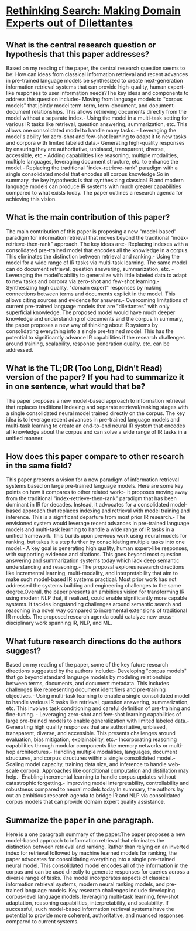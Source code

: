 # [Rethinking Search: Making Domain Experts out of Dilettantes](https://arxiv.org/abs/2105.02274)

## What is the central research question or hypothesis that this paper addresses?

Based on my reading of the paper, the central research question seems to be: How can ideas from classical information retrieval and recent advances in pre-trained language models be synthesized to create next-generation information retrieval systems that can provide high-quality, human expert-like responses to user information needs?The key ideas and components to address this question include:- Moving from language models to "corpus models" that jointly model term-term, term-document, and document-document relationships. This allows retrieving documents directly from the model without a separate index.- Using the model in a multi-task setting for various IR tasks like retrieval, question answering, summarization, etc. This allows one consolidated model to handle many tasks. - Leveraging the model's ability for zero-shot and few-shot learning to adapt it to new tasks and corpora with limited labeled data.- Generating high-quality responses by ensuring they are authoritative, unbiased, transparent, diverse, accessible, etc.- Adding capabilities like reasoning, multiple modalities, multiple languages, leveraging document structure, etc. to enhance the model.- Replacing the traditional "index-retrieve-rank" paradigm with a single consolidated model that encodes all corpus knowledge.So in summary, the key hypothesis is that synthesizing classical IR and modern language models can produce IR systems with much greater capabilities compared to what exists today. The paper outlines a research agenda for achieving this vision.


## What is the main contribution of this paper?

The main contribution of this paper is proposing a new "model-based" paradigm for information retrieval that moves beyond the traditional "index-retrieve-then-rank" approach. The key ideas are:- Replacing indexes with a consolidated pre-trained model that encodes all the knowledge in a corpus. This eliminates the distinction between retrieval and ranking.- Using the model for a wide range of IR tasks via multi-task learning. The same model can do document retrieval, question answering, summarization, etc. - Leveraging the model's ability to generalize with little labeled data to adapt to new tasks and corpora via zero-shot and few-shot learning.- Synthesizing high quality, "domain expert" responses by making connections between terms and documents explicit in the model. This allows citing sources and evidence for answers.- Overcoming limitations of current pre-trained language models that are "dilettantes" with only superficial knowledge. The proposed model would have much deeper knowledge and understanding of documents and the corpus.In summary, the paper proposes a new way of thinking about IR systems by consolidating everything into a single pre-trained model. This has the potential to significantly advance IR capabilities if the research challenges around training, scalability, response generation quality, etc. can be addressed.


## What is the TL;DR (Too Long, Didn't Read) version of the paper? If you had to summarize it in one sentence, what would that be?

The paper proposes a new model-based approach to information retrieval that replaces traditional indexing and separate retrieval/ranking stages with a single consolidated neural model trained directly on the corpus. The key idea is to leverage recent advances in pre-trained language models and multi-task learning to create an end-to-end neural IR system that encodes all knowledge about the corpus and can solve a wide range of IR tasks in a unified manner.


## How does this paper compare to other research in the same field?

This paper presents a vision for a new paradigm of information retrieval systems based on large pre-trained language models. Here are some key points on how it compares to other related work:- It proposes moving away from the traditional "index-retrieve-then-rank" paradigm that has been dominant in IR for decades. Instead, it advocates for a consolidated model-based approach that replaces indexing and retrieval with model training and inference. This is a significant departure from most prior IR research.- The envisioned system would leverage recent advances in pre-trained language models and multi-task learning to handle a wide range of IR tasks in a unified framework. This builds upon previous work using neural models for ranking, but takes it a step further by consolidating multiple tasks into one model.- A key goal is generating high quality, human expert-like responses, with supporting evidence and citations. This goes beyond most question answering and summarization systems today which lack deep semantic understanding and reasoning.- The proposal explores research directions like incremental learning, multi-modality, and interpretability that aim to make such model-based IR systems practical. Most prior work has not addressed the systems building and engineering challenges to the same degree.Overall, the paper presents an ambitious vision for transforming IR using modern NLP that, if realized, could enable significantly more capable systems. It tackles longstanding challenges around semantic search and reasoning in a novel way compared to incremental extensions of traditional IR models. The proposed research agenda could catalyze new cross-disciplinary work spanning IR, NLP, and ML.


## What future research directions do the authors suggest?

Based on my reading of the paper, some of the key future research directions suggested by the authors include:- Developing "corpus models" that go beyond standard language models by modeling relationships between terms, documents, and document metadata. This includes challenges like representing document identifiers and pre-training objectives.- Using multi-task learning to enable a single consolidated model to handle various IR tasks like retrieval, question answering, summarization, etc. This involves task conditioning and careful definition of pre-training and fine-tuning. - Leveraging zero-shot and few-shot learning capabilities of large pre-trained models to enable generalization with limited labeled data.- Generating high quality responses that are authoritative, unbiased, transparent, diverse, and accessible. This presents challenges around evaluation, bias mitigation, explainability, etc.- Incorporating reasoning capabilities through modular components like memory networks or multi-hop architectures.- Handling multiple modalities, languages, document structures, and corpus structures within a single consolidated model.- Scaling model capacity, training data size, and inference to handle web-scale corpora. Approaches like conditional computation and distillation may help.- Enabling incremental learning to handle corpus updates without catastrophic forgetting.- Improving model interpretability, controllability and robustness compared to neural models today.In summary, the authors lay out an ambitious research agenda to bridge IR and NLP via consolidated corpus models that can provide domain expert quality assistance.


## Summarize the paper in one paragraph.

Here is a one paragraph summary of the paper:The paper proposes a new model-based approach to information retrieval that eliminates the distinction between retrieval and ranking. Rather than relying on an inverted index for retrieval followed by machine learned models for ranking, the paper advocates for consolidating everything into a single pre-trained neural model. This consolidated model encodes all of the information in the corpus and can be used directly to generate responses for queries across a diverse range of tasks. The model incorporates aspects of classical information retrieval systems, modern neural ranking models, and pre-trained language models. Key research challenges include developing corpus-level language models, leveraging multi-task learning, few-shot adaptation, reasoning capabilities, interpretability, and scalability. If successful, such model-based information retrieval systems have the potential to provide more coherent, authoritative, and nuanced responses compared to current systems.
